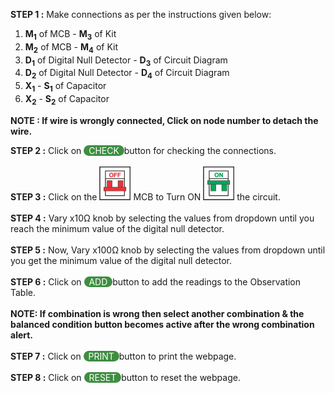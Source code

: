 **STEP 1 :** Make connections as per the instructions given below:  
1.    <b>M<sub>1</sub></b> of MCB - <b>M<sub>3</sub></b> of Kit 
2.    <b>M<sub>2</sub></b> of MCB - <b>M<sub>4</sub></b> of Kit
3.    <b>D<sub>1</sub></b> of Digital Null Detector - <b>D<sub>3</sub></b> of Circuit Diagram
4.    <b>D<sub>2</sub></b> of Digital Null Detector - <b>D<sub>4</sub></b> of Circuit Diagram
5.    <b>X<sub>1</sub></b> - <b>S<sub>1</sub></b> of Capacitor
6.    <b>X<sub>2</sub></b> - <b>S<sub>2</sub></b> of Capacitor

<p><b>NOTE : If wire is wrongly connected, Click on node number to detach the wire.</b> </p>
 
**STEP 2 :** Click on <span style="border-radius: 20px;
    background: #3e8e41;color: white;cursor: pointer;outline: none;">&nbsp; CHECK&nbsp; </span>button for checking the connections. <br> <br>
**STEP 3 :** Click on the ![mcboff](images/mcb1.png)  MCB to Turn ON  ![mcbon](images/mcb2.png) the circuit.  <br><br>
**STEP 4 :** Vary x10&#8486; knob by selecting the values from dropdown until you reach the minimum value of the digital null detector. <br><br>
**STEP 5 :** Now, Vary x100&#8486; knob by selecting the values from dropdown until you get the minimum value of the digital null detector. <br><br>
**STEP 6 :** Click on <span style="border-radius: 20px;background: #3e8e41;color: white;cursor: pointer;outline: none;">&nbsp; ADD&nbsp; </span> button to add the readings to the Observation Table.  <br><br>
**NOTE: If combination is wrong then select another combination & the balanced condition button becomes active after the wrong combination alert.**<br><br>
**STEP 7 :** Click on  <span style="border-radius: 20px;
    background: #3e8e41;color: white;cursor: pointer;outline: none;">&nbsp;  PRINT&nbsp; </span> button to print the webpage.  <br><br>
**STEP 8 :** Click on  <span style="border-radius: 20px;
    background: #3e8e41;color: white;cursor: pointer;outline: none;">&nbsp;  RESET&nbsp; </span> button to reset the webpage.  <br><br>  
